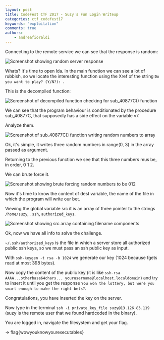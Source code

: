 ```yaml
---
layout: post
title: CodeFest CTF 2017 - Suzy's Fun Login Writeup
categories: ctf_codefest17
keywords: "exploitation"
comments: true
authors:
    - andreafioraldi
---
```




Connecting to the remote service we can see that the response is random:

<img class="img-responsive" src="{{ site-url }}/assets/codefest17/germany-1.png" alt="Screenshot showing random server response">

Whats? It's time to open Ida.
In the main function we can see a lot of rubbish, so we locate the interesting function using the Xref of the string `Do you want to play? (Y/N?): `.

This is the decompiled function:

<img class="img-responsive" src="{{ site-url }}/assets/codefest17/germany-2.png" alt="Screenshot of decompiled function checking for sub_40877C() function">

We can see that the program behaviour is conditionated by the procedure sub_40877C, that supposedly has a side effect on the variable v7.

Analyze them.

<img class="img-responsive" src="{{ site-url }}/assets/codefest17/germany-3.png" alt="Screenshot of sub_40877C() function writing random numbers to array">

Ok, it's simple, it writes three random numbers in range(0, 3) in the array passed as argument.

Returning to the previous function we see that this three numbers mus be, in order, 0 1 2.

We can brute force it.

<img class="img-responsive" src="{{ site-url }}/assets/codefest17/germany-4.png" alt="Screenshot showing brute forcing random numbers to be 012">

Now it's time to know the content of dest variable, the name of the file in which the program will write our bet.

Viewing the global variable src it is an array of three pointer to the strings `/home/suzy`, `.ssh`, `authorized_keys`.

<img class="img-responsive" src="{{ site-url }}/assets/codefest17/germany-5.png" alt="Screenshot showing src array containing filename components">

Ok, now we have all info to solve the challenge.

`~/.ssh/authorized_keys` is the file in which a server store all authorized public ssh keys, so we must pass an ssh public key as input.

With `ssh-keygen -t rsa -b 1024` we generate our key (1024 because fgets read at most 398 bytes).

Now copy the content of the public key (it is like `ssh-rsa AAAA...otherbase64chars... yourusername@localhost.localdomain`) and try to insert it until you get the response `You won the lottery, but were you smart enough to make the right bets?`.

Congratulations, you have inserted the key on the server.

Now type in the terminal `ssh -i private_key_file suzy@13.126.83.119` (suzy is the remote user that we found hardcoded in the binary).

You are logged in, navigate the filesystem and get your flag.

-> flag{wowyouknowyourexecutables}
